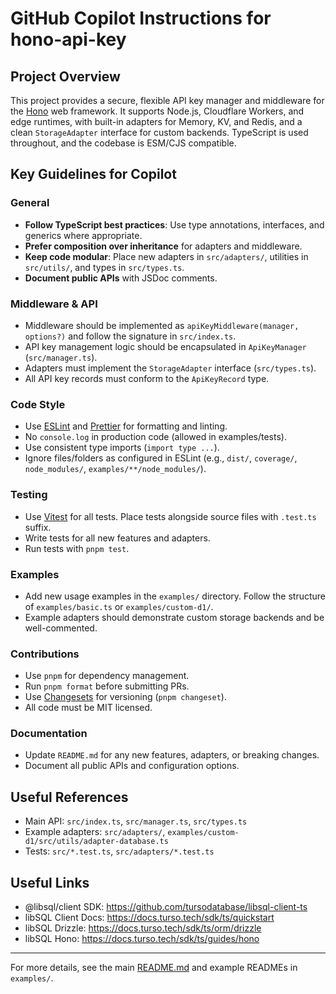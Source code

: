 # GitHub Copilot Instructions for hono-api-key

## Project Overview
This project provides a secure, flexible API key manager and middleware for the [Hono](https://hono.dev/) web framework. It supports Node.js, Cloudflare Workers, and edge runtimes, with built-in adapters for Memory, KV, and Redis, and a clean `StorageAdapter` interface for custom backends. TypeScript is used throughout, and the codebase is ESM/CJS compatible.

## Key Guidelines for Copilot

### General
- **Follow TypeScript best practices**: Use type annotations, interfaces, and generics where appropriate.
- **Prefer composition over inheritance** for adapters and middleware.
- **Keep code modular**: Place new adapters in `src/adapters/`, utilities in `src/utils/`, and types in `src/types.ts`.
- **Document public APIs** with JSDoc comments.

### Middleware & API
- Middleware should be implemented as `apiKeyMiddleware(manager, options?)` and follow the signature in `src/index.ts`.
- API key management logic should be encapsulated in `ApiKeyManager` (`src/manager.ts`).
- Adapters must implement the `StorageAdapter` interface (`src/types.ts`).
- All API key records must conform to the `ApiKeyRecord` type.

### Code Style
- Use [ESLint](eslint.config.mjs) and [Prettier](https://prettier.io/) for formatting and linting.
- No `console.log` in production code (allowed in examples/tests).
- Use consistent type imports (`import type ...`).
- Ignore files/folders as configured in ESLint (e.g., `dist/`, `coverage/`, `node_modules/`, `examples/**/node_modules/`).

### Testing
- Use [Vitest](https://vitest.dev/) for all tests. Place tests alongside source files with `.test.ts` suffix.
- Write tests for all new features and adapters.
- Run tests with `pnpm test`.

### Examples
- Add new usage examples in the `examples/` directory. Follow the structure of `examples/basic.ts` or `examples/custom-d1/`.
- Example adapters should demonstrate custom storage backends and be well-commented.

### Contributions
- Use `pnpm` for dependency management.
- Run `pnpm format` before submitting PRs.
- Use [Changesets](https://github.com/changesets/changesets) for versioning (`pnpm changeset`).
- All code must be MIT licensed.

### Documentation
- Update `README.md` for any new features, adapters, or breaking changes.
- Document all public APIs and configuration options.

## Useful References
- Main API: `src/index.ts`, `src/manager.ts`, `src/types.ts`
- Example adapters: `src/adapters/`, `examples/custom-d1/src/utils/adapter-database.ts`
- Tests: `src/*.test.ts`, `src/adapters/*.test.ts`

## Useful Links
- @libsql/client SDK: https://github.com/tursodatabase/libsql-client-ts
- libSQL Client Docs: https://docs.turso.tech/sdk/ts/quickstart
- libSQL Drizzle: https://docs.turso.tech/sdk/ts/orm/drizzle
- libSQL Hono: https://docs.turso.tech/sdk/ts/guides/hono

---

For more details, see the main [README.md](../README.md) and example READMEs in `examples/`.
